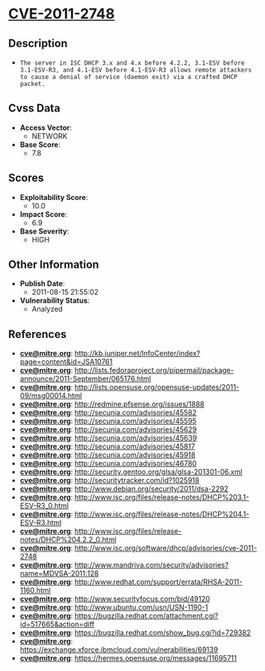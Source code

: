 
# [CVE-2011-2748](http://kb.juniper.net/InfoCenter/index?page=content&id=JSA10761)

## Description

- `The server in ISC DHCP 3.x and 4.x before 4.2.2, 3.1-ESV before 3.1-ESV-R3, and 4.1-ESV before 4.1-ESV-R3 allows remote attackers to cause a denial of service (daemon exit) via a crafted DHCP packet.`

## Cvss Data

- **Access Vector**:
  - NETWORK
- **Base Score**:
  - 7.8

## Scores

- **Exploitability Score**:
  - 10.0
- **Impact Score**:
  - 6.9
- **Base Severity**:
  - HIGH

## Other Information

- **Publish Date**:
  - 2011-08-15 21:55:02
- **Vulnerability Status**:
  - Analyzed

## References

- **cve@mitre.org**: http://kb.juniper.net/InfoCenter/index?page=content&id=JSA10761
- **cve@mitre.org**: http://lists.fedoraproject.org/pipermail/package-announce/2011-September/065176.html
- **cve@mitre.org**: http://lists.opensuse.org/opensuse-updates/2011-09/msg00014.html
- **cve@mitre.org**: http://redmine.pfsense.org/issues/1888
- **cve@mitre.org**: http://secunia.com/advisories/45582
- **cve@mitre.org**: http://secunia.com/advisories/45595
- **cve@mitre.org**: http://secunia.com/advisories/45629
- **cve@mitre.org**: http://secunia.com/advisories/45639
- **cve@mitre.org**: http://secunia.com/advisories/45817
- **cve@mitre.org**: http://secunia.com/advisories/45918
- **cve@mitre.org**: http://secunia.com/advisories/46780
- **cve@mitre.org**: http://security.gentoo.org/glsa/glsa-201301-06.xml
- **cve@mitre.org**: http://securitytracker.com/id?1025918
- **cve@mitre.org**: http://www.debian.org/security/2011/dsa-2292
- **cve@mitre.org**: http://www.isc.org/files/release-notes/DHCP%203.1-ESV-R3_0.html
- **cve@mitre.org**: http://www.isc.org/files/release-notes/DHCP%204.1-ESV-R3.html
- **cve@mitre.org**: http://www.isc.org/files/release-notes/DHCP%204.2.2_0.html
- **cve@mitre.org**: http://www.isc.org/software/dhcp/advisories/cve-2011-2748
- **cve@mitre.org**: http://www.mandriva.com/security/advisories?name=MDVSA-2011:128
- **cve@mitre.org**: http://www.redhat.com/support/errata/RHSA-2011-1160.html
- **cve@mitre.org**: http://www.securityfocus.com/bid/49120
- **cve@mitre.org**: http://www.ubuntu.com/usn/USN-1190-1
- **cve@mitre.org**: https://bugzilla.redhat.com/attachment.cgi?id=517665&action=diff
- **cve@mitre.org**: https://bugzilla.redhat.com/show_bug.cgi?id=729382
- **cve@mitre.org**: https://exchange.xforce.ibmcloud.com/vulnerabilities/69139
- **cve@mitre.org**: https://hermes.opensuse.org/messages/11695711
